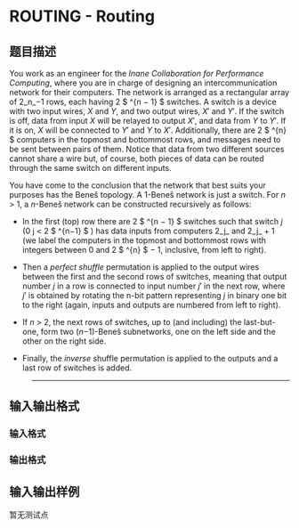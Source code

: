 # ROUTING - Routing

## 题目描述

You work as an engineer for the _Inane Collaboration for Performance Computing_, where you are in charge of designing an intercommunication network for their computers. The network is arranged as a rectangular array of 2_n_−1 rows, each having 2 $ ^{n &minus; 1} $ switches. A switch is a device with two input wires, _X_ and _Y_, and two output wires, _X_′ and _Y_′. If the switch is off, data from input _X_ will be relayed to output _X_′, and data from _Y_ to _Y_′. If it is on, _X_ will be connected to _Y_′ and _Y_ to _X_′. Additionally, there are 2 $ ^{n} $ computers in the topmost and bottommost rows, and messages need to be sent between pairs of them. Notice that data from two different sources cannot share a wire but, of course, both pieces of data can be routed through the same switch on different inputs.

You have come to the conclusion that the network that best suits your purposes has the Beneš topology. A 1-Beneš network is just a switch. For _n_ > 1, a _n_-Beneš network can be constructed recursively as follows:

- In the first (top) row there are 2 $ ^{n &minus; 1} $ switches such that switch _j_ (0 j < 2 $ ^{n&minus;1} $ ) has data inputs from computers 2_j_ and 2_j_ + 1 (we label the computers in the topmost and bottommost rows with integers between 0 and 2 $ ^{n} $ − 1, inclusive, from left to right).

- Then a _perfect shuffle_ permutation is applied to the output wires between the first and the second rows of switches, meaning that output number _j_ in a row is connected to input number _j_′ in the next row, where _j_′ is obtained by rotating the n-bit pattern representing _j_ in binary one bit to the right (again, inputs and outputs are numbered from left to right).

- If _n_ > 2, the next rows of switches, up to (and including) the last-but-one, form two (_n_−1)-Beneš subnetworks, one on the left side and the other on the right side.

- Finally, the _inverse_ shuffle permutation is applied to the outputs and a last row of switches is added.

> - - - - - -

## 输入输出格式

### 输入格式

### 输出格式

## 输入输出样例

暂无测试点

